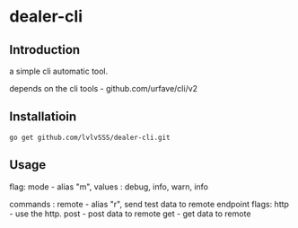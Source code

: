 # dealer-cli

## Introduction

a simple  cli automatic tool.

depends on the cli tools - github.com/urfave/cli/v2


## Installatioin

    go get github.com/lvlvSSS/dealer-cli.git    


## Usage
flag:
mode -  alias "m",
values : debug, info, warn, info

commands :
remote - alias "r", send test data to remote endpoint
flags:
http - use the http.
post - post data to remote
get - get data to remote